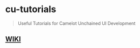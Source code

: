 cu-tutorials
============

> Useful Tutorials for Camelot Unchained UI Development

[WIKI](https://github.com/saddieeiddas/cu-tutorials/wiki)
------
